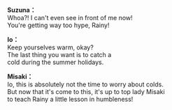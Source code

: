 # 

  
**Suzuna：**  
Whoa?! I can't even see in front of me now!  
You're getting way too hype, Rainy!  
  
**Io：**  
Keep yourselves warm, okay?  
The last thing you want is to catch a  
cold during the summer holidays.  
  
**Misaki：**  
Io, this is absolutely not the time to worry about colds.  
But now that it's come to this, it's up to top lady Misaki  
to teach Rainy a little lesson in humbleness!  
